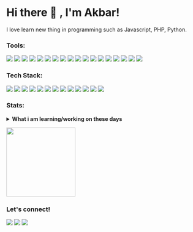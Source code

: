 # Hi there 👋 , I'm Akbar!
I love learn new thing in programming such as Javascript, PHP, Python.  

### Tools:
<p>
    <img src="https://img.shields.io/badge/OS-MacOS-blue?style=flat&logo=macos" />
    <img src="https://img.shields.io/badge/OS-Windows-blue?style=flat&logo=windows" />
    <img src="https://img.shields.io/badge/OS-Linux-grey?style=flat&logo=linux"/>
    <img src="https://img.shields.io/badge/-VSCode-blue?style=flat&logo=visualstudiocode" />
    <img src="https://img.shields.io/badge/-Xampp-grey?style=flat&logo=xampp"/>
    <img src="https://img.shields.io/badge/-Docker-grey?style=flat&logo=docker"/>
    <img src="https://img.shields.io/badge/-DBeaver-grey?style=flat&logo=dbeaver"/>
    <img src="https://img.shields.io/badge/-Portainer-grey?style=flat&logo=portainer"/>
    <img src="https://img.shields.io/badge/-Composer-blue?style=flat&logo=composer"/>
    <img src="https://img.shields.io/badge/-NodeJS-grey?style=flat&logo=nodedotjs"/>
    <img src="https://img.shields.io/badge/-Postman-grey?style=flat&logo=postman"/>
    <img src="https://img.shields.io/badge/-Photoshop-grey?style=flat&logo=adobephotoshop"/>
    <img src="https://img.shields.io/badge/-PremierePro-grey?style=flat&logo=adobepremierepro"/>
    <img src="https://img.shields.io/badge/-Lightroom-grey?style=flat&logo=adobelightroom"/>
    <img src="https://img.shields.io/badge/-AfterEffects-grey?style=flat&logo=adobeaftereffects"/>
    <img src="https://img.shields.io/badge/-Blender3D-grey?style=flat&logo=blender"/>
    <img src="https://img.shields.io/badge/-Unity3D-grey?style=flat&logo=unity"/>
    <img src="https://img.shields.io/badge/-Selenium-grey?style=flat&logo=selenium"/>
</p>

### Tech Stack:
<p>
    <img src="https://img.shields.io/badge/-ExpressJS-grey?style=flat&logo=javascript"/>
    <img src="https://img.shields.io/badge/-Laravel-grey?style=flat&logo=laravel"/>
    <img src="https://img.shields.io/badge/-MySQL-grey?style=flat&logo=mysql"/>
    <img src="https://img.shields.io/badge/-MongoDB-grey?style=flat&logo=mongodb"/>
    <img src="https://img.shields.io/badge/-PostgreSQL-grey?style=flat&logo=postgresql"/>
    <img src="https://img.shields.io/badge/-ReactJS-grey?style=flat&logo=react"/>
    <img src="https://img.shields.io/badge/-Sequelize-grey?style=flat&logo=sequelize"/>
    <img src="https://img.shields.io/badge/-Nodemon-grey?style=flat&logo=nodemon"/>
    <img src="https://img.shields.io/badge/-Nginx-grey?style=flat&logo=nginx"/>
    <img src="https://img.shields.io/badge/-Ngrok-grey?style=flat&logo=ngrok"/>
    <img src="https://img.shields.io/badge/-Wordpress-grey?style=flat&logo=wordpress"/>
    <img src="https://img.shields.io/badge/-Jest-grey?style=flat&logo=jest"/>
    <img src="https://img.shields.io/badge/-Apache-grey?style=flat&logo=apache"/>
    
</p>

### Stats:
<details>
 <summary><strong>What i am learning/working on these days</strong></summary>
    - 🌱 I’m currently learning ExpressJS, Laravel and ReactNative </br>
    - 👯 I’m looking to collaborate on Backend Project, Mobile Apps. </br>
    - 🤔 I’m looking for help with master of programming. hehe </br>
    - 💬 Ask me about anything.</br>
    - 📫 How to reach me: <a href="mailto:barmuhammad44@gmail.com">Email me!</a>  </br>
    - ⚡ Fun fact: ... </br>
</details>
<p>
    <img src="https://github-readme-stats.vercel.app/api/top-langs/?username=barpsma&layout=compact" height=180 />
</p>

### Let's connect!
<p>
    <a href="https://muhammadakbar.my.id/" target="blank"><img src="https://img.shields.io/badge/Website-https://muhammadakbar.my.id/-green?" /></a>
    <a href="https://www.linkedin.com/in/muhammad-akbar-007b0a20a/" target="blank"><img src="https://img.shields.io/badge/-Muhammad%20Akbar-grey?style=flat&logo=linkedin" /></a>
    <a href="https://www.instagram.com/m_bar12" target="blank"><img src="https://img.shields.io/badge/-%40m.bar12-grey?style=flat&logo=instagram" /></a>
</p>
